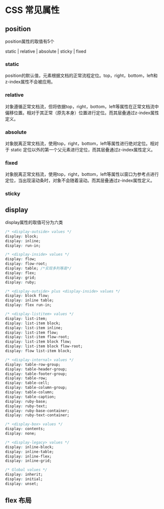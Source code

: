 # CSS 常见属性

## position

position属性的取值有5个

static | relative | absolute | sticky | fixed

### static

position的默认值，元素根据文档的正常流程定位。top，right，bottom，left和z-index属性不会被应用。

### relative

对象遵循正常文档流，但将依据top，right，bottom，left等属性在正常文档流中偏移位置。相对于其正常（原先本身）位置进行定位。而其层叠通过z-index属性定义。

### absolute

对象脱离正常文档流，使用top，right，bottom，left等属性进行绝对定位。相对于 static 定位以外的第一个父元素进行定位，而其层叠通过z-index属性定义。

### fixed

对象脱离正常文档流，使用top，right，bottom，left等属性以窗口为参考点进行定位，当出现滚动条时，对象不会随着滚动。而其层叠通过z-index属性定义。

### sticky

## display

display属性的取值可分为六类

```CSS
/* <display-outside> values */
display: block;
display: inline;
display: run-in;

/* <display-inside> values */
display: flow;
display: flow-root;
display: table; /*实现多列等高*/
display: flex;
display: grid;
display: ruby;

/* <display-outside> plus <display-inside> values */
display: block flow;
display: inline table;
display: flex run-in;

/* <display-listitem> values */
display: list-item;
display: list-item block;
display: list-item inline;
display: list-item flow;
display: list-item flow-root;
display: list-item block flow;
display: list-item block flow-root;
display: flow list-item block;

/* <display-internal> values */
display: table-row-group;
display: table-header-group;
display: table-footer-group;
display: table-row;
display: table-cell;
display: table-column-group;
display: table-column;
display: table-caption;
display: ruby-base;
display: ruby-text;
display: ruby-base-container;
display: ruby-text-container;

/* <display-box> values */
display: contents;
display: none;

/* <display-legacy> values */
display: inline-block;
display: inline-table;
display: inline-flex;
display: inline-grid;

/* Global values */
display: inherit;
display: initial;
display: unset;
```

## flex 布局
